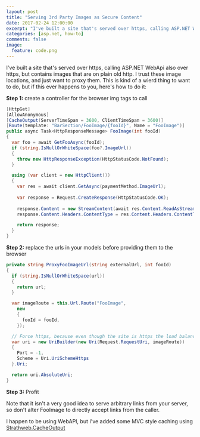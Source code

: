 ```yaml
---
layout: post
title: "Serving 3rd Party Images as Secure Content"
date: 2017-02-24 12:00:00
excerpt: "I've built a site that's served over https, calling ASP.NET WebApi also over https, but contains images that are on plain old http. I trust these image locations, and just want to proxy them. This is kind of a wierd thing to want to do, but if this ever happens to you, here's how to do it."
categories: [asp.net, how-to]
comments: false
image:
  feature: code.png
---
```


I've built a site that's served over https, calling ASP.NET WebApi also over https, but contains images that are on plain old http. I trust these image locations, and just want to proxy them. This is kind of a wierd thing to want to do, but if this ever happens to you, here's how to do it:

**Step 1:** create a controller for the browser img tags to call

```csharp
[HttpGet]
[AllowAnonymous]
[CacheOutput(ServerTimeSpan = 3600, ClientTimeSpan = 3600)]
[Route(template: "BarSection/FooImage/{fooId}", Name = "FooImage")]
public async Task<HttpResponseMessage> FooImage(int fooId)
{
  var foo = await GetFooAsync(fooId);
  if (string.IsNullOrWhiteSpace(foo?.ImageUrl))
  {
    throw new HttpResponseException(HttpStatusCode.NotFound);
  }

  using (var client = new HttpClient())
  {
    var res = await client.GetAsync(paymentMethod.ImageUrl);
		
    var response = Request.CreateResponse(HttpStatusCode.OK);
		
	response.Content = new StreamContent(await res.Content.ReadAsStreamAsync());
	response.Content.Headers.ContentType = res.Content.Headers.ContentType;

	return response;
  }
}
```

**Step 2:** replace the urls in your models before providing them to the browser

```csharp
private string ProxyFooImageUrl(string externalUrl, int fooId)
{
  if (string.IsNullOrWhiteSpace(url))
  {
	return url;
  }

  var imageRoute = this.Url.Route("FooImage",
	new
	{
	  fooId = fooId,
	});

  // Force https, because even though the site is https the load balancer may be talking to this app via http
  var uri = new UriBuilder(new Uri(Request.RequestUri, imageRoute))
  {
  	Port = -1,
	Scheme = Uri.UriSchemeHttps
  }.Uri;

  return uri.AbsoluteUri;
}
```

**Step 3:** Profit


Note that it isn't a very good idea to serve arbitrary links from your server, so don't alter FooImage to directly accept links from the caller.

I happen to be using WebAPI, but I've added some MVC style caching using [Strathweb.CacheOutput](https://github.com/filipw/Strathweb.CacheOutput)